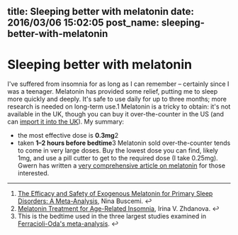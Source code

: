 title: Sleeping better with melatonin
date: 2016/03/06 15:02:05
post_name: sleeping-better-with-melatonin
---
# Sleeping better with melatonin

I've suffered from insomnia for as long as I can remember – certainly since I was a teenager. Melatonin has provided some relief, putting me to sleep more quickly and deeply. It's safe to use daily for up to three months; more research is needed on long-term use.1 Melatonin is a tricky to obtain: it's not available in the UK, though you can buy it over-the-counter in the US (and can [import it into the UK](http://www.independent.co.uk/life-style/health-and-families/health-az/medicines-why-are-some-not-available-in-the-uk-762721.html)). My summary: 

  * the most effective dose is **0.3mg**2
  * taken **1–2 hours before bedtime**3
Melatonin sold over-the-counter tends to come in very large doses. Buy the lowest dose you can find, likely 1mg, and use a pill cutter to get to the required dose (I take 0.25mg). Gwern has written a [very comprehensive article on melatonin](https://www.gwern.net/Melatonin) for those interested. 

* * *

  1. [The Efficacy and Safety of Exogenous Melatonin for Primary Sleep Disorders: A Meta-Analysis](http://www.ncbi.nlm.nih.gov/pmc/articles/PMC1490287/), Nina Buscemi. ↩
  2. [Melatonin Treatment for Age-Related Insomnia](http://web.mit.edu/dick/www/pdf/975.pdf), Irina V. Zhdanova. ↩
  3. This is the bedtime used in the three largest studies examined in [Ferracioli-Oda's meta-analysis](http://www.ncbi.nlm.nih.gov/pmc/articles/PMC3656905). ↩
